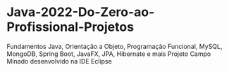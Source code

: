 # Java-2022-Do-Zero-ao-Profissional-Projetos
Fundamentos Java, Orientação a Objeto, Programação Funcional, MySQL, MongoDB, Spring Boot, JavaFX, JPA, Hibernate e mais
Projeto Campo Minado desenvolvido na IDE Eclipse
